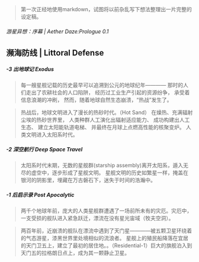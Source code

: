 > 第一次正经地使用markdown，试图将以前杂乱写下想法整理出一片完整的设定稿。

###### 游星异想：序幕 | Aether Daze:Prologue 0.1
## 濒海防线 | Littoral Defense

##### -3 出地球记 Exodus
> 每一艘星舰记载的历史最早可以追溯到公元的地球纪年————
那时的人们走出了农耕社会的人口陷阱，
经历过工业生产引起的资源纷争，
承受着信息浪潮的冲刷，
然而，随着地球自然生态崩溃，“热战”发生了。

> 热战后，地球文明进入了漫长的热砂时代。（Hot Sand）
在燥热、充满辐射尘埃的热砂世界里，
人类种群人工演化出辐射适应能力、
成功构建出人工生态、
建立太阳能轨道电梯、
并最终在月球上点燃高性能的核聚变炉。
人类文明进入太阳系时代。

##### -2 深空航行 Deep Space Travel
> 太阳系时代末期，无数的星舰群(starship assembly)离开太阳系，遁入无尽的虚空中，逐步形成了星舰文明。
星舰文明的历史如繁星一样，掩盖在银河的阴影里，埋藏在万古磐石下，迷失于时间的浩瀚中。

##### -1 后启示录 Post Apocalytic
> 两千个地球年前，庞大的人类星舰群遭遇了一场前所未有的灾厄。灾厄中，一支受损的舰队进入紧急跃迁，漂流在没有星光宙域（牧夫空洞）。

> 两百年前，近崩溃的舰队在漂流中遇到了天门星————被五颗卫星环绕着的气态游星，漆黑世界里处境相似的流浪者。
星舰上的殖民船降落在宜居的天门卫五上，建立了最初的居住地。。（Residential-1）巨大的旗舰泊入到天门五的拉格朗日点上，成为其一颗静止卫星。
